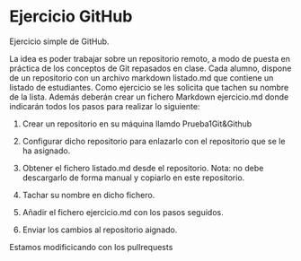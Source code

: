 # Ejercicio GitHub
Ejercicio simple de GitHub.

La idea es poder trabajar sobre un repositorio remoto, a modo de puesta en práctica de los conceptos de Git repasados en clase. Cada alumno, dispone de un repositorio con un archivo markdown listado.md que contiene un listado de estudiantes. Como ejercicio se les solicita que tachen su nombre de la lista. Además deberán crear un fichero Markdown ejercicio.md donde indicarán todos los pasos para realizar lo siguiente: 

1) Crear un repositorio en su máquina llamdo Prueba1Git&Github 
 
2) Configurar dicho repositorio para enlazarlo con el repositorio que se le ha asignado.
 
3)  Obtener el fichero listado.md desde el repositorio. Nota: no debe descargarlo de forma manual y copiarlo en este repositorio.

4) Tachar su nombre en dicho fichero.
 
5) Añadir el fichero ejercicio.md con los pasos seguidos.
 
6) Enviar los cambios al repositorio aignado. 


Estamos modificicando con los pullrequests
